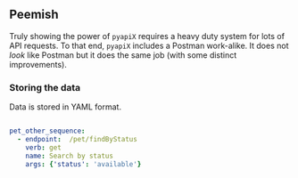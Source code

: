 ## Peemish

Truly showing the power of `pyapiX` requires a heavy duty system for lots of API
requests.  To that end, `pyapiX` includes a Postman work-alike.  It does not
*look* like Postman but it does the same job (with some distinct improvements).

### Storing the data


Data is stored in YAML format.


```yaml

pet_other_sequence:
  - endpoint:  /pet/findByStatus
    verb: get
    name: Search by status
    args: {'status': 'available'}

```
